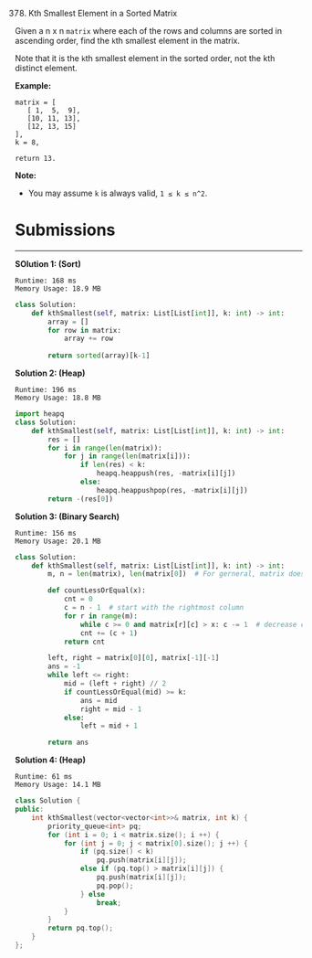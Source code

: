 378. Kth Smallest Element in a Sorted Matrix

Given a n x n `matrix` where each of the rows and columns are sorted in ascending order, find the `k`th smallest element in the matrix.

Note that it is the `k`th smallest element in the sorted order, not the kth distinct element.

**Example:**
```
matrix = [
   [ 1,  5,  9],
   [10, 11, 13],
   [12, 13, 15]
],
k = 8,

return 13.
```

**Note:**

* You may assume `k` is always valid, `1 ≤ k ≤ n^2`.

# Submissions
---
**SOlution 1: (Sort)**
```
Runtime: 168 ms
Memory Usage: 18.9 MB
```
```python
class Solution:
    def kthSmallest(self, matrix: List[List[int]], k: int) -> int:
        array = []
        for row in matrix:
            array += row
            
        return sorted(array)[k-1]
```

**Solution 2: (Heap)**
```
Runtime: 196 ms
Memory Usage: 18.8 MB
```
```python
import heapq
class Solution:
    def kthSmallest(self, matrix: List[List[int]], k: int) -> int:
        res = []
        for i in range(len(matrix)):
            for j in range(len(matrix[i])):
                if len(res) < k:
                    heapq.heappush(res, -matrix[i][j]) 
                else:
                    heapq.heappushpop(res, -matrix[i][j])
        return -(res[0])
```

**Solution 3: (Binary Search)**
```
Runtime: 156 ms
Memory Usage: 20.1 MB
```
```python
class Solution:
    def kthSmallest(self, matrix: List[List[int]], k: int) -> int:
        m, n = len(matrix), len(matrix[0])  # For gerneral, matrix doesn't need to be a square

        def countLessOrEqual(x):
            cnt = 0
            c = n - 1  # start with the rightmost column
            for r in range(m):
                while c >= 0 and matrix[r][c] > x: c -= 1  # decrease column until matrix[r][c] <= x
                cnt += (c + 1)
            return cnt

        left, right = matrix[0][0], matrix[-1][-1]
        ans = -1
        while left <= right:
            mid = (left + right) // 2
            if countLessOrEqual(mid) >= k:
                ans = mid
                right = mid - 1
            else:
                left = mid + 1

        return ans
```

**Solution 4: (Heap)**
```
Runtime: 61 ms
Memory Usage: 14.1 MB
```
```c++
class Solution {
public:
    int kthSmallest(vector<vector<int>>& matrix, int k) {
        priority_queue<int> pq;
        for (int i = 0; i < matrix.size(); i ++) {
            for (int j = 0; j < matrix[0].size(); j ++) {
                if (pq.size() < k)
                    pq.push(matrix[i][j]);
                else if (pq.top() > matrix[i][j]) {
                    pq.push(matrix[i][j]);
                    pq.pop();
                } else
                    break;
            }
        }
        return pq.top();
    }
};
```
